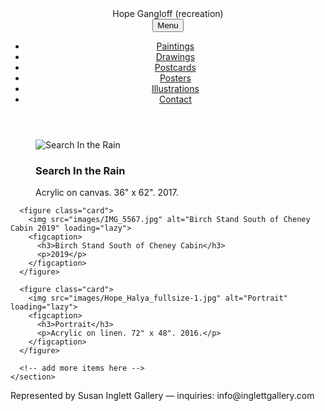 <!doctype html>
<html lang="en">
<head>
  <meta charset="utf-8" />
  <meta name="viewport" content="width=device-width,initial-scale=1" />
  <title>Artist Gallery — Starter</title>
  <link rel="stylesheet" href="styles.css" />
</head>
<body>
  <header class="site-header">
    <div class="brand">Hope Gangloff (recreation)</div>
    <nav class="main-nav">
      <button class="menu-toggle" aria-expanded="false">Menu</button>
      <ul class="nav-list">
        <li><a href="#paintings">Paintings</a></li>
        <li><a href="#drawings">Drawings</a></li>
        <li><a href="#postcards">Postcards</a></li>
        <li><a href="#posters">Posters</a></li>
        <li><a href="#illustrations">Illustrations</a></li>
        <li><a href="#contact">Contact</a></li>
      </ul>
    </nav>
  </header>

  <main>
    <section id="gallery" class="gallery">
      <!-- Example gallery items. Replace src and data-title as needed -->
      <figure class="card">
        <img src="images/IMG_3032.jpg" alt="Search In the Rain" loading="lazy">
        <figcaption>
          <h3>Search In the Rain</h3>
          <p>Acrylic on canvas. 36" x 62". 2017.</p>
        </figcaption>
      </figure>

      <figure class="card">
        <img src="images/IMG_5567.jpg" alt="Birch Stand South of Cheney Cabin 2019" loading="lazy">
        <figcaption>
          <h3>Birch Stand South of Cheney Cabin</h3>
          <p>2019</p>
        </figcaption>
      </figure>

      <figure class="card">
        <img src="images/Hope_Halya_fullsize-1.jpg" alt="Portrait" loading="lazy">
        <figcaption>
          <h3>Portrait</h3>
          <p>Acrylic on linen. 72" x 48". 2016.</p>
        </figcaption>
      </figure>

      <!-- add more items here -->
    </section>
  </main>

  <footer class="site-footer" id="contact">
    <p>Represented by Susan Inglett Gallery — inquiries: info@inglettgallery.com</p>
  </footer>

  <script src="script.js"></script>
</body>
</html>
